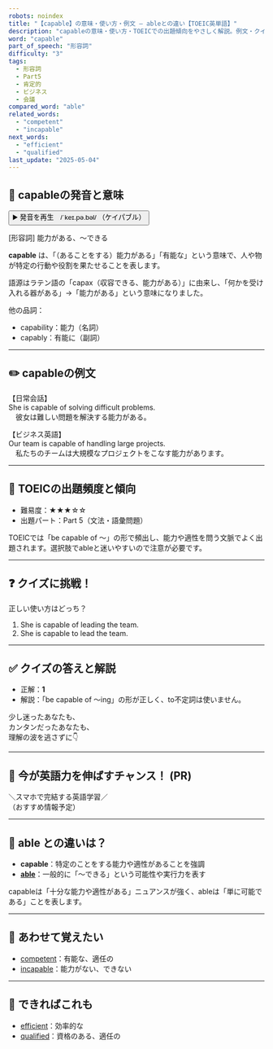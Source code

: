 ```yaml
---
robots: noindex
title: "【capable】の意味・使い方・例文 ― ableとの違い【TOEIC英単語】"
description: "capableの意味・使い方・TOEICでの出題傾向をやさしく解説。例文・クイズ付きでableとの違いもわかりやすく学べます。"
word: "capable"
part_of_speech: "形容詞"
difficulty: "3"
tags:
  - 形容詞
  - Part5
  - 肯定的
  - ビジネス
  - 会議
compared_word: "able"
related_words:
  - "competent"
  - "incapable"
next_words:
  - "efficient"
  - "qualified"
last_update: "2025-05-04"
---
```


## 🔰 capableの発音と意味

<button class="play-audio" onclick="playTTS('capable')">
  <span class="play-audio-main">
    ▶️ 発音を再生　/ˈkeɪ.pə.bəl/
  </span>
  <span class="play-audio-sub">
    （ケイパブル）
  </span>
</button>

[形容詞] 能力がある、～できる

**capable** は、「（あることをする）能力がある」「有能な」という意味で、人や物が特定の行動や役割を果たせることを表します。

語源はラテン語の「capax（収容できる、能力がある）」に由来し、「何かを受け入れる器がある」→「能力がある」という意味になりました。

他の品詞：  
- capability：能力（名詞）
- capably：有能に（副詞）

---

## ✏️ capableの例文

【日常会話】  
She is capable of solving difficult problems.  
　彼女は難しい問題を解決する能力がある。

【ビジネス英語】  
Our team is capable of handling large projects.  
　私たちのチームは大規模なプロジェクトをこなす能力があります。

---

## 🎯 TOEICの出題頻度と傾向

- 難易度：★★★☆☆
- 出題パート：Part 5（文法・語彙問題）

TOEICでは「be capable of ～」の形で頻出し、能力や適性を問う文脈でよく出題されます。選択肢でableと迷いやすいので注意が必要です。

---

## ❓ クイズに挑戦！

正しい使い方はどっち？

1. She is capable of leading the team.
2. She is capable to lead the team.

---

## ✅ クイズの答えと解説

- 正解：**1**
- 解説：「be capable of ～ing」の形が正しく、to不定詞は使いません。

少し迷ったあなたも、  
カンタンだったあなたも、  
理解の波を逃さずに👇️

---

## 🚀 今が英語力を伸ばすチャンス！ (PR)

<div class="info-center">
＼スマホで完結する英語学習／<br>  
（おすすめ情報予定）
</div>

---

## 🤔  able との違いは？

- **capable**：特定のことをする能力や適性があることを強調
- **[able](/word/able)**：一般的に「～できる」という可能性や実行力を表す

capableは「十分な能力や適性がある」ニュアンスが強く、ableは「単に可能である」ことを表します。

---

## 🧩 あわせて覚えたい

- [competent](/word/competent)：有能な、適任の
- [incapable](/word/incapable)：能力がない、できない

---

## 📖 できればこれも

- [efficient](/word/efficient)：効率的な
- [qualified](/word/qualified)：資格のある、適任の

<!-- cvid: aid14_bid47 -->
